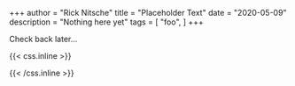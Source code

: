 +++
author = "Rick Nitsche"
title = "Placeholder Text"
date = "2020-05-09"
description = "Nothing here yet"
tags = [
    "foo",
]
+++

Check back later...

{{< css.inline >}}
<style>
.canon { background: white; width: 100%; height: auto;}
</style>
{{< /css.inline >}}
